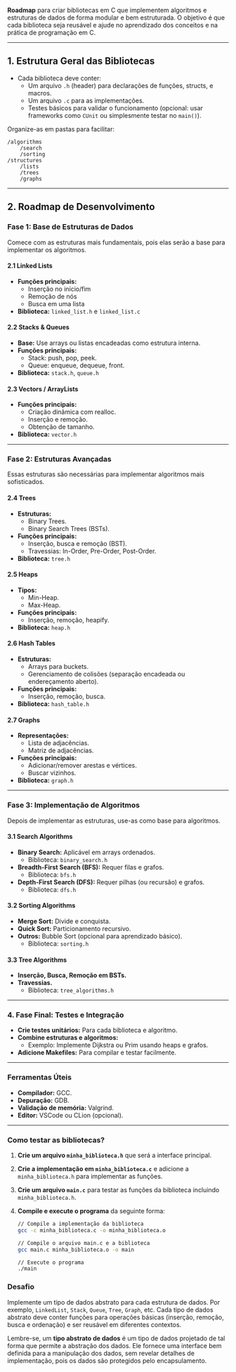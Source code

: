 **Roadmap** para criar bibliotecas em C que implementem algoritmos e estruturas de dados de forma modular e bem estruturada. O objetivo é que cada biblioteca seja reusável e ajude no aprendizado dos conceitos e na prática de programação em C.

---

## **1. Estrutura Geral das Bibliotecas**
- Cada biblioteca deve conter:
  - Um arquivo `.h` (header) para declarações de funções, structs, e macros.
  - Um arquivo `.c` para as implementações.
  - Testes básicos para validar o funcionamento (opcional: usar frameworks como `CUnit` ou simplesmente testar no `main()`).

Organize-as em pastas para facilitar:
```
/algorithms
    /search
    /sorting
/structures
    /lists
    /trees
    /graphs
```

---

## **2. Roadmap de Desenvolvimento**

### **Fase 1: Base de Estruturas de Dados**
Comece com as estruturas mais fundamentais, pois elas serão a base para implementar os algoritmos.

#### **2.1 Linked Lists**
- **Funções principais:**
  - Inserção no início/fim
  - Remoção de nós
  - Busca em uma lista
- **Biblioteca:** `linked_list.h` e `linked_list.c`

#### **2.2 Stacks & Queues**
- **Base:** Use arrays ou listas encadeadas como estrutura interna.
- **Funções principais:**
  - Stack: push, pop, peek.
  - Queue: enqueue, dequeue, front.
- **Biblioteca:** `stack.h`, `queue.h`

#### **2.3 Vectors / ArrayLists**
- **Funções principais:**
  - Criação dinâmica com realloc.
  - Inserção e remoção.
  - Obtenção de tamanho.
- **Biblioteca:** `vector.h`

---

### **Fase 2: Estruturas Avançadas**
Essas estruturas são necessárias para implementar algoritmos mais sofisticados.

#### **2.4 Trees**
- **Estruturas:**
  - Binary Trees.
  - Binary Search Trees (BSTs).
- **Funções principais:**
  - Inserção, busca e remoção (BST).
  - Travessias: In-Order, Pre-Order, Post-Order.
- **Biblioteca:** `tree.h`

#### **2.5 Heaps**
- **Tipos:**
  - Min-Heap.
  - Max-Heap.
- **Funções principais:**
  - Inserção, remoção, heapify.
- **Biblioteca:** `heap.h`

#### **2.6 Hash Tables**
- **Estruturas:**
  - Arrays para buckets.
  - Gerenciamento de colisões (separação encadeada ou endereçamento aberto).
- **Funções principais:**
  - Inserção, remoção, busca.
- **Biblioteca:** `hash_table.h`

#### **2.7 Graphs**
- **Representações:**
  - Lista de adjacências.
  - Matriz de adjacências.
- **Funções principais:**
  - Adicionar/remover arestas e vértices.
  - Buscar vizinhos.
- **Biblioteca:** `graph.h`

---

### **Fase 3: Implementação de Algoritmos**
Depois de implementar as estruturas, use-as como base para algoritmos.

#### **3.1 Search Algorithms**
- **Binary Search:** Aplicável em arrays ordenados.
  - Biblioteca: `binary_search.h`
- **Breadth-First Search (BFS):** Requer filas e grafos.
  - Biblioteca: `bfs.h`
- **Depth-First Search (DFS):** Requer pilhas (ou recursão) e grafos.
  - Biblioteca: `dfs.h`

#### **3.2 Sorting Algorithms**
- **Merge Sort:** Divide e conquista.
- **Quick Sort:** Particionamento recursivo.
- **Outros:** Bubble Sort (opcional para aprendizado básico).
  - Biblioteca: `sorting.h`

#### **3.3 Tree Algorithms**
- **Inserção, Busca, Remoção em BSTs.**
- **Travessias.**
  - Biblioteca: `tree_algorithms.h`

---

### **4. Fase Final: Testes e Integração**
- **Crie testes unitários:** Para cada biblioteca e algoritmo.
- **Combine estruturas e algoritmos:**
  - Exemplo: Implemente Dijkstra ou Prim usando heaps e grafos.
- **Adicione Makefiles:** Para compilar e testar facilmente.

---

### **Ferramentas Úteis**
- **Compilador:** GCC.
- **Depuração:** GDB.
- **Validação de memória:** Valgrind.
- **Editor:** VSCode ou CLion (opcional).

---

### **Como testar as bibliotecas?**

1. **Crie um arquivo `minha_biblioteca.h`** que será a interface principal.
2. **Crie a implementação em `minha_biblioteca.c`** e adicione a `minha_biblioteca.h` para implementar as funções.
3. **Crie um arquivo `main.c`** para testar as funções da biblioteca incluindo `minha_biblioteca.h`.
4. **Compile e execute o programa** da seguinte forma:
    ```bash
    // Compile a implementação da biblioteca
    gcc -c minha_biblioteca.c -o minha_biblioteca.o
    ```

    ```bash
    // Compile o arquivo main.c e a biblioteca
    gcc main.c minha_biblioteca.o -o main
    ```

    ```bash
    // Execute o programa
    ./main
    ```

### **Desafio**

Implemente um tipo de dados abstrato para cada estrutura de dados. Por exemplo, `LinkedList`, `Stack`, `Queue`, `Tree`, `Graph`, etc. Cada tipo de dados abstrato deve conter funções para operações básicas (inserção, remoção, busca e ordenação) e ser reusável em diferentes contextos.

Lembre-se, um **tipo abstrato de dados** é um tipo de dados projetado de tal forma que permite a abstração dos dados. Ele fornece uma interface bem definida para a manipulação dos dados, sem revelar detalhes de implementação, pois os dados são protegidos pelo encapsulamento.